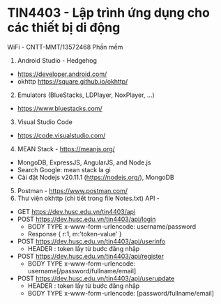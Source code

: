 # TIN4403 - Lập trình ứng dụng cho các thiết bị di động
WiFi - CNTT-MMT/13572468
Phần mềm
1. Android Studio - Hedgehog
 - https://developer.android.com/
 - okhttp https://square.github.io/okhttp/
2. Emulators (BlueStacks, LDPlayer, NoxPlayer, ...)
 - https://www.bluestacks.com/
3. Visual Studio Code
 - https://code.visualstudio.com/
4. MEAN Stack - https://meanjs.org/
 - MongoDB, ExpressJS, AngularJS, and Node.js
 - Search Google: mean stack la gi
 - Cài đặt Nodejs v20.11.1 (https://nodejs.org/), MongoDB
   
5. Postman - https://www.postman.com/
6. Thư viện okhttp (chi tiết trong file Notes.txt)
API - 
 - GET https://dev.husc.edu.vn/tin4403/api
 - POST https://dev.husc.edu.vn/tin4403/api/login
   + BODY TYPE x-www-form-urlencode: username/password
   + Response
   {
    r:1,
    m:'token-value'
   }
 - POST https://dev.husc.edu.vn/tin4403/api/userinfo
   + HEADER : token lấy từ bước đăng nhập
 - POST https://dev.husc.edu.vn/tin4403/api/register
   + BODY TYPE x-www-form-urlencode: username[/password/fullname/email]
- POST https://dev.husc.edu.vn/tin4403/api/userupdate
   + HEADER : token lấy từ bước đăng nhập
   + BODY TYPE x-www-form-urlencode: [password/fullname/email]
   
